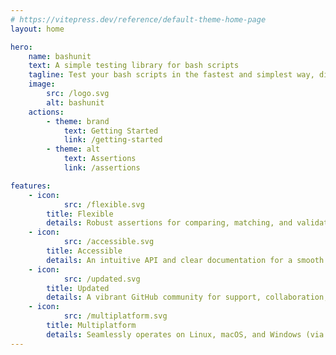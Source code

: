 ```yaml
---
# https://vitepress.dev/reference/default-theme-home-page
layout: home

hero:
    name: bashunit
    text: A simple testing library for bash scripts
    tagline: Test your bash scripts in the fastest and simplest way, discover the most modern bash testing library.
    image:
        src: /logo.svg
        alt: bashunit
    actions:
        - theme: brand
            text: Getting Started
            link: /getting-started
        - theme: alt
            text: Assertions
            link: /assertions

features:
    - icon:
            src: /flexible.svg
        title: Flexible
        details: Robust assertions for comparing, matching, and validating results, ensuring thorough testing of your codebase.
    - icon:
            src: /accessible.svg
        title: Accessible
        details: An intuitive API and clear documentation for a smooth developer experience, reducing testing complexity.
    - icon:
            src: /updated.svg
        title: Updated
        details: A vibrant GitHub community for support, collaboration, and continuous library enhancement. Join forces with like-minded developers.
    - icon:
            src: /multiplatform.svg
        title: Multiplatform
        details: Seamlessly operates on Linux, macOS, and Windows (via WSL), facilitating a consistent testing environment across major platforms.
---
```


<script setup lang="ts">
import { onMounted } from 'vue';
import VanillaTilt from 'vanilla-tilt';

onMounted(() => {
    const heroImage = document.querySelector('.VPHero .VPImage');

    VanillaTilt.init(heroImage, {
        'full-page-listening': true,
        reverse: true
    });
});
</script>
